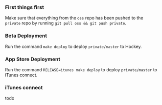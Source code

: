 ### First things first

Make sure that everything from the `oss` repo has been pushed to the `private` repo by running `git pull oss && git push private`.

### Beta Deployment

Run the command `make deploy` to deploy `private/master` to Hockey.

### App Store Deployment

Run the command `RELEASE=itunes make deploy` to deploy `private/master` to iTunes connect.

### iTunes connect

todo
